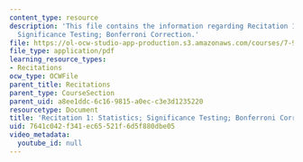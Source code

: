 ```yaml
---
content_type: resource
description: 'This file contains the information regarding Recitation 1: Statistics;
  Significance Testing; Bonferroni Correction.'
file: https://ol-ocw-studio-app-production.s3.amazonaws.com/courses/7-91j-foundations-of-computational-and-systems-biology-spring-2014/7641c042f341ec65521f6d5f880dbe05_MIT7_91JS14_Rec_2-11-14.pdf
file_type: application/pdf
learning_resource_types:
- Recitations
ocw_type: OCWFile
parent_title: Recitations
parent_type: CourseSection
parent_uid: a8ee1ddc-6c16-9815-a0ec-c3e3d1235220
resourcetype: Document
title: 'Recitation 1: Statistics; Significance Testing; Bonferroni Correction'
uid: 7641c042-f341-ec65-521f-6d5f880dbe05
video_metadata:
  youtube_id: null
---
```

